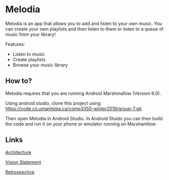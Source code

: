 # Melodia
Melodia is an app that allows you to add and listen to your own music. You can create your own playlists and then listen to them or listen to a queue of music from your library!

Features:
 * Listen to music
 * Create playlists
 * Browse your music library

 ## How to?
 
 Melodia requires that you are running Android Marshmallow (Version 6.0).
 
Using android studio, clone this project using https://code.cs.umanitoba.ca/comp3350-winter2019/group-7.git.

Then open Melodia in Android Studio. In Android Stuido you can then build the code and run it on your phone or emulator running on Marshamllow.

## Links
[Architecture](https://github.com/marvintran/Melodia-Music-Player/blob/master/Architecture.jpg)

[Vision Statement](https://github.com/marvintran/Melodia-Music-Player/blob/master/VISION.md)

[Retrospective](https://github.com/marvintran/Melodia-Music-Player/blob/master/RETROSPECTIVE.md)

